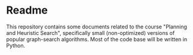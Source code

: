 # Readme

This repository contains some documents related to the course "Planning and Heuristic Search", 
specifically small (non-optimized) versions of popular graph-search algorithms.
Most of the code base will be written in Python.